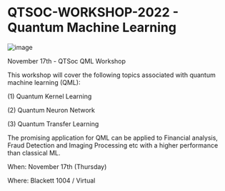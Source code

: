# QTSOC-WORKSHOP-2022 - Quantum Machine Learning


![image]([https://github.com/VasilyBokov/qaoa-application-game-world-quantum/blob/main/graph_model22.png](https://github.com/Louisanity/QTSOC-WORKSHOP-2022/blob/3d4be8b33efeb9536f81e182c602ca5b249dc068/QTSOC_2nd_WS_FLYER.PNG))

November 17th - QTSoc QML Workshop

This workshop will cover the following topics associated with quantum machine learning (QML):

(1) Quantum Kernel Learning

(2) Quantum Neuron Network

(3) Quantum Transfer Learning

The promising application for QML can be applied to Financial analysis, Fraud Detection and Imaging Processing etc with a higher performance than classical ML.

When: November 17th (Thursday)

Where: Blackett 1004 / Virtual

